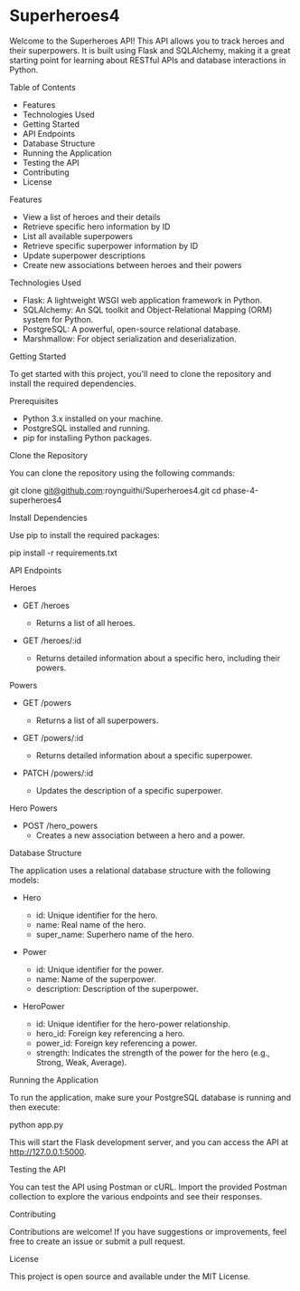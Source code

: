 # Superheroes4

Welcome to the Superheroes API! This API allows you to track heroes and their superpowers. It is built using Flask and SQLAlchemy, making it a great starting point for learning about RESTful APIs and database interactions in Python.

Table of Contents

- Features
- Technologies Used
- Getting Started
- API Endpoints
- Database Structure
- Running the Application
- Testing the API
- Contributing
- License

Features

- View a list of heroes and their details
- Retrieve specific hero information by ID
- List all available superpowers
- Retrieve specific superpower information by ID
- Update superpower descriptions
- Create new associations between heroes and their powers

Technologies Used

- Flask: A lightweight WSGI web application framework in Python.
- SQLAlchemy: An SQL toolkit and Object-Relational Mapping (ORM) system for Python.
- PostgreSQL: A powerful, open-source relational database.
- Marshmallow: For object serialization and deserialization.

Getting Started

To get started with this project, you'll need to clone the repository and install the required dependencies.

Prerequisites

- Python 3.x installed on your machine.
- PostgreSQL installed and running.
- pip for installing Python packages.

Clone the Repository

You can clone the repository using the following commands:

git clone git@github.com:roynguithi/Superheroes4.git
cd phase-4-superheroes4

Install Dependencies

Use pip to install the required packages:

pip install -r requirements.txt

API Endpoints

Heroes

- GET /heroes
  - Returns a list of all heroes.

- GET /heroes/:id
  - Returns detailed information about a specific hero, including their powers.

Powers

- GET /powers
  - Returns a list of all superpowers.

- GET /powers/:id
  - Returns detailed information about a specific superpower.

- PATCH /powers/:id
  - Updates the description of a specific superpower.

Hero Powers

- POST /hero_powers
  - Creates a new association between a hero and a power.

Database Structure

The application uses a relational database structure with the following models:

- Hero
  - id: Unique identifier for the hero.
  - name: Real name of the hero.
  - super_name: Superhero name of the hero.

- Power
  - id: Unique identifier for the power.
  - name: Name of the superpower.
  - description: Description of the superpower.

- HeroPower
  - id: Unique identifier for the hero-power relationship.
  - hero_id: Foreign key referencing a hero.
  - power_id: Foreign key referencing a power.
  - strength: Indicates the strength of the power for the hero (e.g., Strong, Weak, Average).

Running the Application

To run the application, make sure your PostgreSQL database is running and then execute:

python app.py

This will start the Flask development server, and you can access the API at http://127.0.0.1:5000.

Testing the API

You can test the API using Postman or cURL. Import the provided Postman collection to explore the various endpoints and see their responses.

Contributing

Contributions are welcome! If you have suggestions or improvements, feel free to create an issue or submit a pull request.

License

This project is open source and available under the MIT License.